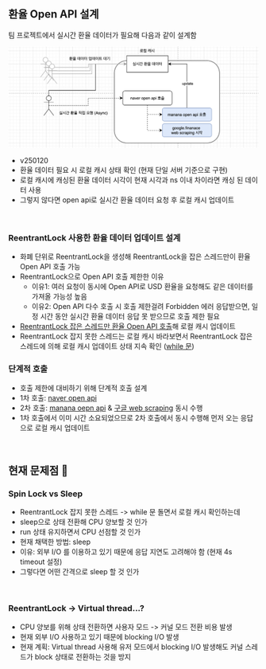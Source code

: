 ## 환율 Open API 설계

팀 프로젝트에서 실시간 환율 데이터가 필요해 다음과 같이 설계함

![](/img/exchange-rate-open-api-design-v250120.png)

- v250120
- 환율 데이터 필요 시 로컬 캐시 상태 확인 (현재 단일 서버 기준으로 구현)
- 로컬 캐시에 캐싱된 환율 데이터 시각이 현재 시각과 ns 이내 차이라면 캐싱 된 데이터 사용
- 그렇지 않다면 open api로 실시간 환율 데이터 요청 후 로컬 캐시 업데이트
<br>

### ReentrantLock 사용한 환율 데이터 업데이트 설계

- 화폐 단위로 ReentrantLock을 생성해 ReentrantLock을 잡은 스레드만이 환율 Open API 호출 가능
- ReentrantLock으로 Open API 호출 제한한 이유
    - 이유1: 여러 요청이 동시에 Open API로 USD 환율을 요청해도 같은 데이터를 가져올 가능성 높음
    - 이유2: Open API 다수 호출 시 호출 제한걸려 Forbidden 에러 응답받으면, 일정 시간 동안 실시간 환율 데이터 응답 못 받으므로 호출 제한 필요
- [ReentrantLock 잡은 스레드만 환율 Open API 호출](https://github.com/imzero238/exchange-rate-open-api-test/blob/main/src/main/java/com/nayoung/exchangerateopenapitest/domain/exchangerate/ExchangeRateService.java#L44)해 로컬 캐시 업데이트
- ReentrantLock 잡지 못한 스레드는 로컬 캐시 바라보면서 ReentrantLock 잡은 스레드에 의해 로컬 캐시 업데이트 상태 지속 확인 ([while 문](https://github.com/imzero238/exchange-rate-open-api-test/blob/main/src/main/java/com/nayoung/exchangerateopenapitest/domain/transaction/service/TransactionService.java#L44))

### 단계적 호출
- 호출 제한에 대비하기 위해 단계적 호출 설계
- 1차 호출: [naver open api](https://m.search.naver.com/p/csearch/content/qapirender.nhn?key=calculator&pkid=141&q=%ED%99%98%EC%9C%A8&where=m&u1=keb&u6=standardUnit&u7=0&u3=USD&u4=KRW&u8=down&u2=1)
- 2차 호출: [manana oepn api](https://api.manana.kr/exchange) & [구글 web scraping](https://www.google.com/finance/quote/USD-KRW) 동시 수행
- 1차 호출에서 이미 시간 소요되었으므로 2차 호출에서 동시 수행해 먼저 오는 응답으로 로컬 캐시 업데이트

<br>

## 현재 문제점 🤔

### Spin Lock vs Sleep
- ReentrantLock 잡지 못한 스레드 -> while 문 돌면서 로컬 캐시 확인하는데
- sleep으로 상태 전환해 CPU 양보할 것 인가
- run 상태 유지하면서 CPU 선점할 것 인가
- 현재 채택한 방법: sleep 
- 이유: 외부 I/O 를 이용하고 있기 때문에 응답 지연도 고려해야 함 (현재 4s timeout 설정)
- 그렇다면 어떤 간격으로 sleep 할 것 인가

<br>

### ReentrantLock -> Virtual thread...?
- CPU 양보를 위해 상태 전환하면 사용자 모드 -> 커널 모드 전환 비용 발생
- 현재 외부 I/O 사용하고 있기 때문에 blocking I/O 발생
- 현재 계획: Virtual thread 사용해 유저 모드에서 blocking I/O 발생해도 커널 스레드가 block 상태로 전환하는 것을 방지 


